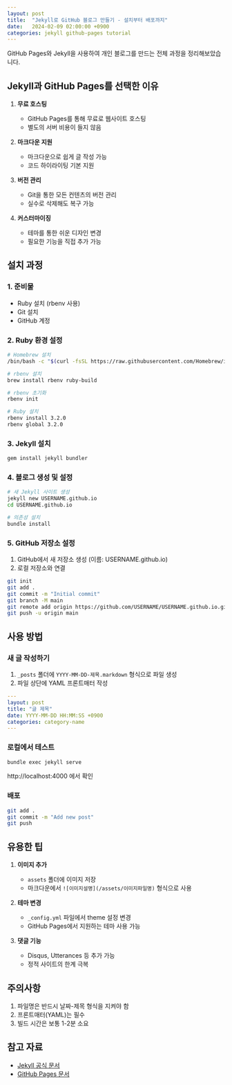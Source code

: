 ```yaml
---
layout: post
title:  "Jekyll로 GitHub 블로그 만들기 - 설치부터 배포까지"
date:   2024-02-09 02:00:00 +0900
categories: jekyll github-pages tutorial
---
```


GitHub Pages와 Jekyll을 사용하여 개인 블로그를 만드는 전체 과정을 정리해보았습니다.

## Jekyll과 GitHub Pages를 선택한 이유

1. **무료 호스팅**
   - GitHub Pages를 통해 무료로 웹사이트 호스팅
   - 별도의 서버 비용이 들지 않음

2. **마크다운 지원**
   - 마크다운으로 쉽게 글 작성 가능
   - 코드 하이라이팅 기본 지원 

3. **버전 관리**
   - Git을 통한 모든 컨텐츠의 버전 관리
   - 실수로 삭제해도 복구 가능

4. **커스터마이징**
   - 테마를 통한 쉬운 디자인 변경
   - 필요한 기능을 직접 추가 가능

## 설치 과정

### 1. 준비물
- Ruby 설치 (rbenv 사용)
- Git 설치
- GitHub 계정

### 2. Ruby 환경 설정

```bash
# Homebrew 설치
/bin/bash -c "$(curl -fsSL https://raw.githubusercontent.com/Homebrew/install/HEAD/install.sh)"

# rbenv 설치
brew install rbenv ruby-build

# rbenv 초기화
rbenv init

# Ruby 설치
rbenv install 3.2.0
rbenv global 3.2.0
```

### 3. Jekyll 설치

```bash
gem install jekyll bundler
```

### 4. 블로그 생성 및 설정

```bash
# 새 Jekyll 사이트 생성
jekyll new USERNAME.github.io
cd USERNAME.github.io

# 의존성 설치
bundle install
```

### 5. GitHub 저장소 설정
1. GitHub에서 새 저장소 생성 (이름: USERNAME.github.io)
2. 로컬 저장소와 연결

```bash
git init
git add .
git commit -m "Initial commit"
git branch -M main
git remote add origin https://github.com/USERNAME/USERNAME.github.io.git
git push -u origin main
```

## 사용 방법

### 새 글 작성하기
1. `_posts` 폴더에 `YYYY-MM-DD-제목.markdown` 형식으로 파일 생성
2. 파일 상단에 YAML 프론트매터 작성 

```yaml
---
layout: post
title: "글 제목"
date: YYYY-MM-DD HH:MM:SS +0900
categories: category-name
---
```

### 로컬에서 테스트

```bash
bundle exec jekyll serve
```
http://localhost:4000 에서 확인

### 배포

```bash
git add .
git commit -m "Add new post"
git push
```

## 유용한 팁

1. **이미지 추가**
   - `assets` 폴더에 이미지 저장
   - 마크다운에서 `![이미지설명](/assets/이미지파일명)` 형식으로 사용

2. **테마 변경**
   - `_config.yml` 파일에서 theme 설정 변경
   - GitHub Pages에서 지원하는 테마 사용 가능

3. **댓글 기능**
   - Disqus, Utterances 등 추가 가능
   - 정적 사이트의 한계 극복

## 주의사항

1. 파일명은 반드시 날짜-제목 형식을 지켜야 함
2. 프론트매터(YAML)는 필수
3. 빌드 시간은 보통 1-2분 소요

## 참고 자료
- [Jekyll 공식 문서](https://jekyllrb.com/docs/)
- [GitHub Pages 문서](https://docs.github.com/en/pages)